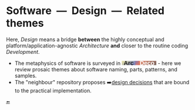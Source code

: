 # Software&nbsp;&nbsp;&mdash;&nbsp;&nbsp;Design&nbsp;&nbsp;&mdash;&nbsp;&nbsp;Related themes

Here, *Design* means a bridge **between** the highly conceptual and platform/application-agnostic *Architecture* **and** closer to the routine coding *Development*.

+ The metaphysics of software is surveyed in [![Arc Deco](../../_rsc/_img/ArcDeco/ArcDeco-bar-12px.jpg)](../ArcDeco/README.md) - here we review prosaic themes about software naming, parts, patterns, and samples.
+ The "neighbour" repository proposes ➡️[design decisions](https://github.com/Kyriosity/use-dev/tree/main/README+/decisions) that are bound to the practical implementation.

🔚
